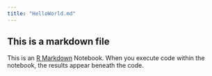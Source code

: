 ```yaml
---
title: "HelloWorld.md"
---
```

## This is a markdown file

This is an [R Markdown](http://rmarkdown.rstudio.com) Notebook. When you execute code within the notebook, the results appear beneath the code. 
